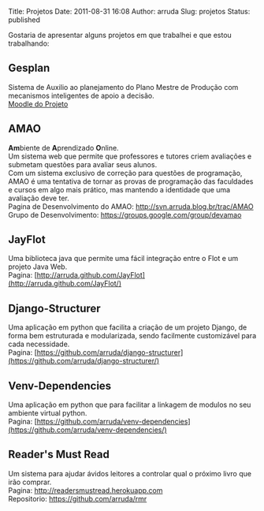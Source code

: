 Title: Projetos
Date: 2011-08-31 16:08
Author: arruda
Slug: projetos
Status: published

Gostaria de apresentar alguns projetos em que trabalhei e que estou trabalhando:

Gesplan
-------

Sistema de Auxilio ao planejamento do Plano Mestre de Produção com mecanismos inteligentes de apoio a decisão.  
[Moodle do Projeto](http://gesplanblog.int.gov.br/)

AMAO
----

**Am**biente de **A**prendizado **O**nline.  
Um sistema web que permite que professores e tutores criem avaliações e submetam questões para avaliar seus alunos.  
Com um sistema exclusivo de correção para questões de programação, AMAO é uma tentativa de tornar as provas de programação das faculdades e cursos em algo mais prático, mas mantendo a identidade que uma avaliação deve ter.  
Pagina de Desenvolvimento do AMAO: <http://svn.arruda.blog.br/trac/AMAO>  
Grupo de Desenvolvimento: <https://groups.google.com/group/devamao>

JayFlot
-------

Uma biblioteca java que permite uma fácil integração entre o Flot e um projeto Java Web.  
Pagina: [http://arruda.github.com/JayFlot](http://arruda.github.com/JayFlot/)

Django-Structurer
-----------------

Uma aplicação em python que facilita a criação de um projeto Django, de forma bem estruturada e modularizada, sendo facilmente customizável para cada necessidade.  
Pagina: [https://github.com/arruda/django-structurer](https://github.com/arruda/django-structurer/)

Venv-Dependencies
-----------------

Uma aplicação em python que para facilitar a linkagem de modulos no seu ambiente virtual python.  
Pagina: [https://github.com/arruda/venv-dependencies](https://github.com/arruda/venv-dependencies/)

Reader's Must Read
------------------

Um sistema para ajudar ávidos leitores a controlar qual o próximo livro que irão comprar.  
Pagina: <http://readersmustread.herokuapp.com>  
Repositorio: <https://github.com/arruda/rmr>
